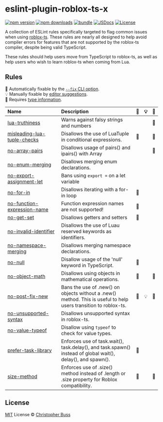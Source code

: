 # eslint-plugin-roblox-ts-x

[![npm version][npm-version-src]][npm-version-href]
[![npm downloads][npm-downloads-src]][npm-downloads-href]
[![bundle][bundle-src]][bundle-href]
[![JSDocs][jsdocs-src]][jsdocs-href]
[![License][license-src]][license-href]

A collection of ESLint rules specifically targeted to flag common issues when
using [roblox-ts](https://roblox-ts.github.io/roblox-ts/). These rules are
nearly all designed to help avoid compiler errors for features that are not
supported by the roblox-ts compiler, despite being valid TypeScript.

These rules should help users move from TypeScript to roblox-ts, as well as help
users who wish to learn roblox-ts when coming from Lua.

## Rules

<!-- Do not manually modify this list. Run: `npm run eslint-docs` -->
<!-- begin auto-generated rules list -->

🔧 Automatically fixable by the [`--fix` CLI option](https://eslint.org/docs/user-guide/command-line-interface#--fix).\
💡 Manually fixable by [editor suggestions](https://eslint.org/docs/latest/use/core-concepts#rule-suggestions).\
💭 Requires [type information](https://typescript-eslint.io/linting/typed-linting).

| Name                                                                                  | Description                                                                                                      | 🔧 | 💡 | 💭 |
| :------------------------------------------------------------------------------------ | :--------------------------------------------------------------------------------------------------------------- | :- | :- | :- |
| [lua-truthiness](src/rules/lua-truthiness/documentation.md)                           | Warns against falsy strings and numbers                                                                          |    |    | 💭 |
| [misleading-lua-tuple-checks](src/rules/misleading-lua-tuple-checks/documentation.md) | Disallows the use of LuaTuple in conditional expressions.                                                        | 🔧 |    | 💭 |
| [no-array-pairs](src/rules/no-array-pairs/documentation.md)                           | Disallows usage of pairs() and ipairs() with Array<T>                                                            |    |    | 💭 |
| [no-enum-merging](src/rules/no-enum-merging/documentation.md)                         | Disallows merging enum declarations.                                                                             |    |    |    |
| [no-export-assignment-let](src/rules/no-export-assignment-let/documentation.md)       | Bans using `export =` on a let variable                                                                          |    |    |    |
| [no-for-in](src/rules/no-for-in/documentation.md)                                     | Disallows iterating with a for-in loop                                                                           | 🔧 |    |    |
| [no-function-expression-name](src/rules/no-function-expression-name/documentation.md) | Function expression names are not supported!                                                                     | 🔧 |    |    |
| [no-get-set](src/rules/no-get-set/documentation.md)                                   | Disallows getters and setters                                                                                    | 🔧 |    |    |
| [no-invalid-identifier](src/rules/no-invalid-identifier/documentation.md)             | Disallows the use of Luau reserved keywords as identifiers.                                                      |    |    |    |
| [no-namespace-merging](src/rules/no-namespace-merging/documentation.md)               | Disallows merging namespace declarations.                                                                        |    |    |    |
| [no-null](src/rules/no-null/documentation.md)                                         | Disallow usage of the 'null' keyword in TypeScript.                                                              | 🔧 |    |    |
| [no-object-math](src/rules/no-object-math/documentation.md)                           | Disallows using objects in mathematical operations.                                                              | 🔧 |    | 💭 |
| [no-post-fix-new](src/rules/no-post-fix-new/documentation.md)                         | Bans the use of .new() on objects without a .new() method. This is useful to help users transition to roblox-ts. | 🔧 | 💡 | 💭 |
| [no-unsupported-syntax](src/rules/no-unsupported-syntax/documentation.md)             | Disallows unsupported syntax in roblox-ts.                                                                       |    |    |    |
| [no-value-typeof](src/rules/no-value-typeof/documentation.md)                         | Disallow using `typeof` to check for value types.                                                                |    |    |    |
| [prefer-task-library](src/rules/prefer-task-library/documentation.md)                 | Enforces use of task.wait(), task.delay(), and task.spawn() instead of global wait(), delay(), and spawn().      | 🔧 |    |    |
| [size-method](src/rules/size-method/documentation.md)                                 | Enforces use of .size() method instead of .length or .size property for Roblox compatibility.                    | 🔧 |    | 💭 |

<!-- end auto-generated rules list -->

## License

[MIT](./LICENSE) License © [Christopher Buss](https://github.com/christopher-buss)

<!-- Badges -->

[npm-version-src]: https://img.shields.io/npm/v/eslint-plugin-roblox-ts-x?style=flat&colorA=080f12&colorB=1fa669
[npm-version-href]: https://npmjs.com/package/eslint-plugin-roblox-ts-x
[npm-downloads-src]: https://img.shields.io/npm/dm/eslint-plugin-roblox-ts-x?style=flat&colorA=080f12&colorB=1fa669
[npm-downloads-href]: https://npmjs.com/package/eslint-plugin-roblox-ts-x
[bundle-src]: https://img.shields.io/bundlephobia/minzip/eslint-plugin-roblox-ts-x?style=flat&colorA=080f12&colorB=1fa669&label=minzip
[bundle-href]: https://bundlephobia.com/result?p=eslint-plugin-roblox-ts-x
[license-src]: https://img.shields.io/github/license/christopher-buss/eslint-plugin-roblox-ts-x.svg?style=flat&colorA=080f12&colorB=1fa669
[license-href]: https://github.com/christopher-buss/eslint-plugin-roblox-ts-x/blob/main/LICENSE
[jsdocs-src]: https://img.shields.io/badge/jsdocs-reference-080f12?style=flat&colorA=080f12&colorB=1fa669
[jsdocs-href]: https://www.jsdocs.io/package/eslint-plugin-roblox-ts-x
